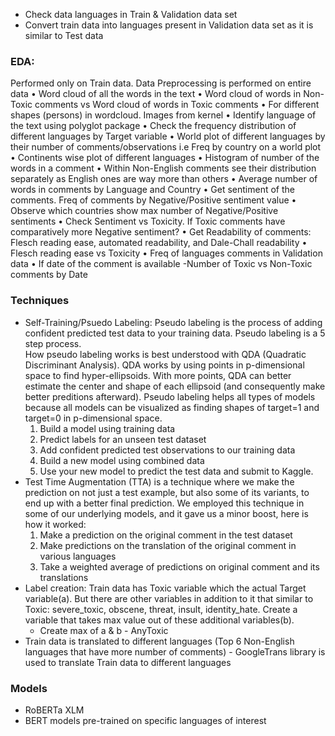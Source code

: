 * Check data languages in Train & Validation data set
* Convert train data into languages present in Validation data set as it is similar to Test data

### EDA: 
Performed only on Train data. Data Preprocessing is performed on entire data
• Word cloud of all the words in the text
• Word cloud of words in Non-Toxic comments vs Word cloud of words in Toxic comments
• For different shapes (persons)  in wordcloud. Images from kernel
• Identify language of the text using polyglot package
• Check the frequency distribution of different languages by Target variable
• World plot of different languages by their number of comments/observations i.e Freq by country on a world plot
• Continents wise plot of different languages
• Histogram of number of the words in a comment
• Within Non-English comments see their distribution separately as English ones are way more than others
• Average number of words in comments by Language and Country
• Get sentiment of the comments. Freq of comments by Negative/Positive sentiment value
• Observe which countries show max number of Negative/Positive sentiments
• Check Sentiment vs Toxicity. If Toxic comments have comparatively more Negative sentiment? 
• Get Readability of comments: Flesch reading ease, automated readability, and Dale-Chall readability
• Flesch reading ease vs Toxicity
• Freq of languages comments in Validation data
• If date of the comment is available -Number of Toxic vs Non-Toxic comments by Date



### Techniques
* Self-Training/Psuedo Labeling: Pseudo labeling is the process of adding confident predicted test data to your training data. Pseudo labeling is a 5 step process. </br>
How pseudo labeling works is best understood with QDA (Quadratic Discriminant Analysis). QDA works by using points in p-dimensional space to find hyper-ellipsoids. With more points, QDA can better estimate the center and shape of each ellipsoid (and consequently make better preditions afterward). Pseudo labeling helps all types of models because all models can be visualized as finding shapes of target=1 and target=0 in p-dimensional space. 
  1. Build a model using training data
  2. Predict labels for an unseen test dataset
  3. Add confident predicted test observations to our training data 
  4. Build a new model using combined data 
  5. Use your new model to predict the test data and submit to Kaggle. </br>
* Test Time Augmentation (TTA) is a technique where we make the prediction on not just a test example, but also some of its variants, to end up with a better final prediction. We employed this technique in some of our underlying models, and it gave us a minor boost, here is how it worked:
  1. Make a prediction on the original comment in the test dataset
  2. Make predictions on the translation of the original comment in various languages
  3. Take a weighted average of predictions on original comment and its translations
* Label creation: Train data has Toxic variable which the actual Target variable(a). But there are other variables in addition to it that similar to Toxic: severe_toxic, obscene, threat, insult, identity_hate. Create a variable that takes max value out of these additional variables(b). 
	* Create max of a & b - AnyToxic
* Train data is translated to different languages (Top 6 Non-English languages that have more number of comments) - GoogleTrans library is used to translate Train data to different languages


### Models
* RoBERTa XLM
* BERT models pre-trained on specific languages of interest 








